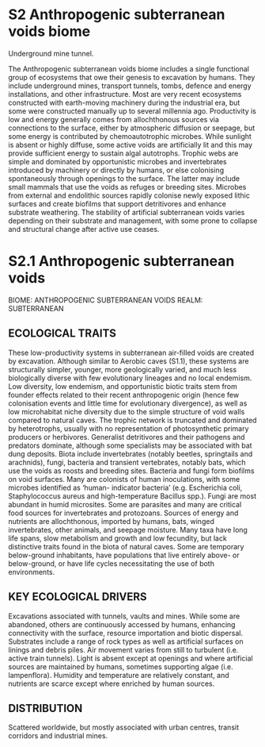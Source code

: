 # S2 Anthropogenic subterranean voids biome

Underground mine tunnel.

The Anthropogenic subterranean voids biome includes a
single functional group of ecosystems that owe their genesis
to excavation by humans. They include underground mines, transport tunnels, tombs, defence and energy installations,
and other infrastructure. Most are very recent ecosystems constructed with earth-moving machinery during the industrial era, but some were constructed manually up to several millennia ago. Productivity is low and energy generally comes from allochthonous sources via connections to the surface, either by atmospheric diffusion or seepage, but some energy is contributed by chemoautotrophic microbes. While sunlight is absent or highly diffuse, some active voids are artificially lit and this may provide sufficient energy to sustain algal autotrophs. Trophic webs are simple and dominated by opportunistic microbes and invertebrates introduced by machinery or directly by humans, or else colonising spontaneously through openings to the surface. The latter may include small mammals that use the voids as refuges or breeding sites. Microbes from external and endolithic sources rapidly colonise newly exposed lithic surfaces and create biofilms that support detritivores
and enhance substrate weathering. The stability of artificial subterranean voids varies depending on their substrate and management, with some prone to collapse and structural change after active use ceases.

# S2.1 Anthropogenic subterranean voids

BIOME: ANTHROPOGENIC SUBTERRANEAN VOIDS
REALM: SUBTERRANEAN

## ECOLOGICAL TRAITS

These low-productivity systems in subterranean air-filled voids are created by excavation. Although similar to Aerobic caves (S1.1), these systems are structurally simpler, younger, more geologically varied, and much less biologically diverse with few evolutionary lineages and no local endemism. Low diversity, low endemism, and opportunistic biotic traits stem from founder effects related to their recent anthropogenic origin (hence few colonisation events and little time for evolutionary divergence), as well as low microhabitat niche diversity due to the simple structure of void walls compared to natural caves. The trophic network is truncated and dominated by heterotrophs, usually with no representation of photosynthetic primary producers or herbivores. Generalist detritivores and their pathogens and predators dominate, although some specialists may be associated with bat dung deposits. Biota include invertebrates (notably beetles, springtails and arachnids), fungi, bacteria and transient vertebrates, notably bats, which use the voids as roosts and breeding sites. Bacteria and fungi form biofilms on void surfaces. Many are colonists of human inoculations, with some microbes identified as ‘human- indicator bacteria’ (e.g. Escherichia coli, Staphylococcus aureus and high-temperature Bacillus spp.). Fungi are most abundant in humid microsites. Some are parasites and many are critical food sources for invertebrates and protozoans. Sources of energy and nutrients are allochthonous, imported by humans, bats, winged invertebrates, other animals, and seepage moisture. Many taxa have long life spans, slow metabolism and growth and low fecundity, but lack distinctive traits found in the biota of natural caves. Some are temporary below-ground inhabitants, have populations that live entirely above- or below-ground, or have life cycles necessitating the use of both environments.

## KEY ECOLOGICAL DRIVERS

Excavations associated with tunnels, vaults and mines. While some are abandoned, others are continuously accessed by humans, enhancing connectivity with the surface, resource importation and biotic dispersal. Substrates include a range of rock types as well as artificial surfaces on linings and debris piles. Air movement varies
from still to turbulent (i.e. active train tunnels). Light is absent except at openings and where artificial sources are maintained by humans, sometimes supporting algae (i.e. lampenflora). Humidity and temperature are relatively constant, and nutrients are scarce except where enriched by human sources.

## DISTRIBUTION

Scattered worldwide, but mostly associated with urban centres, transit corridors and industrial mines.
